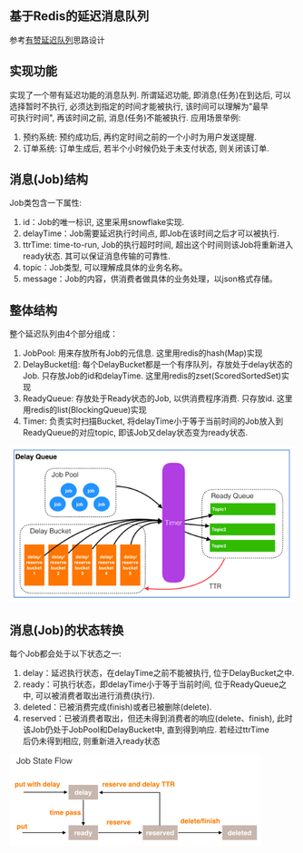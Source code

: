 ## 基于Redis的延迟消息队列
参考[有赞延迟队列](https://tech.youzan.com/queuing_delay/)思路设计

## 实现功能
   实现了一个带有延迟功能的消息队列. 所谓延迟功能, 即消息(任务)在到达后, 可以选择暂时不执行, 必须达到指定的时间才能被执行, 该时间可以理解为"最早  
   可执行时间", 再该时间之前, 消息(任务)不能被执行. 应用场景举例:
   1. 预约系统: 预约成功后, 再约定时间之前的一个小时为用户发送提醒.
   2. 订单系统: 订单生成后, 若半个小时候仍处于未支付状态, 则关闭该订单.

## 消息(Job)结构
Job类包含一下属性:
1. id：Job的唯一标识, 这里采用snowflake实现.
2. delayTime：Job需要延迟执行时间点, 即Job在该时间之后才可以被执行.
3. ttrTime: time-to-run, Job的执行超时时间, 超出这个时间则该Job将重新进入ready状态. 其可以保证消息传输的可靠性. 
4. topic：Job类型, 可以理解成具体的业务名称。
5. message：Job的内容，供消费者做具体的业务处理，以json格式存储。

## 整体结构
整个延迟队列由4个部分组成：
1. JobPool: 用来存放所有Job的元信息. 这里用redis的hash(Map)实现
2. DelayBucket组: 每个DelayBucket都是一个有序队列，存放处于delay状态的Job. 只存放Job的id和delayTime. 这里用redis的zset(ScoredSortedSet)实现
3. ReadyQueue: 存放处于Ready状态的Job, 以供消费程序消费. 只存放id. 这里用redis的list(BlockingQueue)实现
4. Timer: 负责实时扫描Bucket, 将delayTime小于等于当前时间的Job放入到ReadyQueue的对应topic, 即该Job又delay状态变为ready状态.

![img.png](img/img.png)

## 消息(Job)的状态转换
每个Job都会处于以下状态之一:
1. delay：延迟执行状态，在delayTime之前不能被执行, 位于DelayBucket之中.
2. ready：可执行状态，即delayTime小于等于当前时间, 位于ReadyQueue之中, 可以被消费者取出进行消费(执行).
3. deleted：已被消费完成(finish)或者已被删除(delete).
4. reserved：已被消费者取出，但还未得到消费者的响应(delete、finish), 此时该Job仍处于JobPool和DelayBucket中, 直到得到响应. 若经过ttrTime  
   后仍未得到相应, 则重新进入ready状态

![img.png](img/img1.png)

